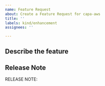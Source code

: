 ```yaml
---
name: Feature Request
about: Create a Feature Request for capa-aws
title: ''
labels: kind/enhancement
assignees: ''

---
```

## Describe the feature

## Release Note
<!-- How should this new feature be announced in our release notes? It can be populated later. -->
<!-- Keep it as a single line. Examples: -->

<!-- RELEASE NOTE: **ADD** New feature in Dapr. -->
<!-- RELEASE NOTE: **FIX** Bug in runtime. -->
<!-- RELEASE NOTE: **UPDATE** Runtime dependency. -->

RELEASE NOTE: